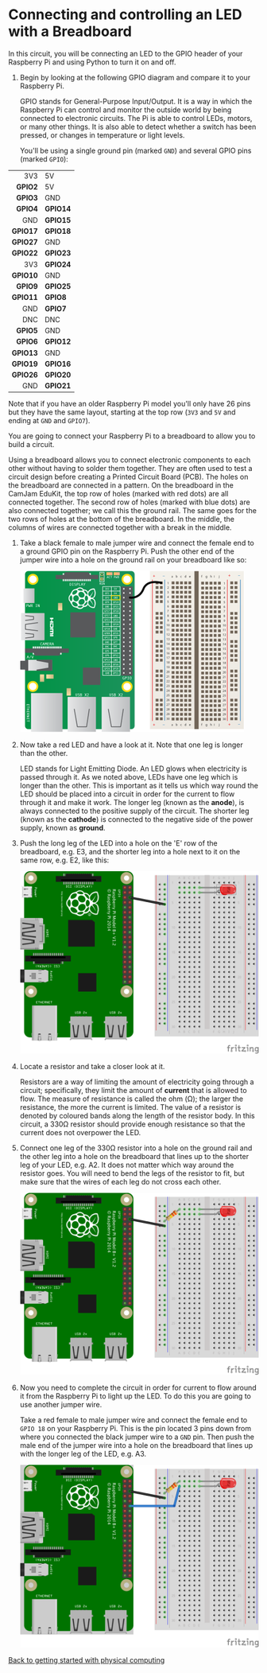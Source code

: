 # Connecting and controlling an LED with a Breadboard

In this circuit, you will be connecting an LED to the GPIO header of your Raspberry Pi and using Python to turn it on and off.

1. Begin by looking at the following GPIO diagram and compare it to your Raspberry Pi. 

    GPIO stands for General-Purpose Input/Output. It is a way in which the Raspberry Pi can control and monitor the outside world by being connected to electronic circuits.  The Pi is able to control LEDs, motors, or many other things.  It is also able to detect whether a switch has been pressed, or changes in temperature or light levels.

    You'll be using a single ground pin (marked `GND`) and several GPIO pins (marked `GPIO`):

|            |            |
|-----------:|:-----------|
|    3V3     | 5V         |
|  **GPIO2** | 5V         |
|  **GPIO3** | GND        |
|  **GPIO4** | **GPIO14** |
|        GND | **GPIO15** |
| **GPIO17** | **GPIO18** |
| **GPIO27** | GND        |
| **GPIO22** | **GPIO23** |
|        3V3 | **GPIO24** |
| **GPIO10** | GND        |
|  **GPIO9** | **GPIO25** |
| **GPIO11** | **GPIO8**  |
|        GND | **GPIO7**  |
|        DNC | DNC        |
|  **GPIO5** | GND        |
|  **GPIO6** | **GPIO12** |
| **GPIO13** | GND        |
| **GPIO19** | **GPIO16** |
| **GPIO26** | **GPIO20** |
|        GND | **GPIO21** |

Note that if you have an older Raspberry Pi model you'll only have 26 pins but they have the same layout, starting at the top row (`3V3` and `5V` and ending at `GND` and `GPIO7`).

You are going to connect your Raspberry Pi to a breadboard to allow you to build a circuit.

Using a breadboard allows you to connect electronic components to each other without having to solder them together. They are often used to test a circuit design before creating a Printed Circuit Board (PCB). The holes on the breadboard are connected in a pattern. On the breadboard in the CamJam EduKit, the top row of holes (marked with red dots) are all connected together. The second row of holes (marked with blue dots) are also connected together; we call this the ground rail. The same goes for the two rows of holes at the bottom of the breadboard. In the middle, the columns of wires are connected together with a break in the middle.

1. Take a black female to male jumper wire and connect the female end to a ground GPIO pin on the Raspberry Pi. Push the other end of the jumper wire into a hole on the ground rail on your breadboard like so:

    ![](images/gpio-connect-ground.png)

1. Now take a red LED and have a look at it. Note that one leg is longer than the other.

    LED stands for Light Emitting Diode. An LED glows when electricity is passed through it. As we noted above, LEDs have one leg which is longer than the other. This is important as it tells us which way round the LED should be placed into a circuit in order for the current to flow through it and make it work. The longer leg (known as the **anode**), is always connected to the positive supply of the circuit. The shorter leg (known as the **cathode**) is connected to the negative side of the power supply, known as **ground**.

1. Push the long leg of the LED into a hole on the 'E' row of the breadboard, e.g. E3, and the shorter leg into a hole next to it on the same row, e.g. E2, like this:

    ![](images/gpio-connect-red-led.png)

1. Locate a resistor and take a closer look at it.

    Resistors are a way of limiting the amount of electricity going through a circuit; specifically, they limit the amount of **current** that is allowed to flow. The measure of resistance is called the ohm (Ω); the larger the resistance, the more the current is limited. The value of a resistor is denoted by coloured bands along the length of the resistor body. In this circuit, a 330Ω resistor should provide enough resistance so that the current does not overpower the LED.

1. Connect one leg of the 330Ω resistor into a hole on the ground rail and the other leg into a hole on the breadboard that lines up to the shorter leg of your LED, e.g. A2. It does not matter which way around the resistor goes. You will need to bend the legs of the resistor to fit, but make sure that the wires of each leg do not cross each other.

    ![](images/gpio-connect-resistor.png)

1. Now you need to complete the circuit in order for current to flow around it from the Raspberry Pi to light up the LED. To do this you are going to use another jumper wire.

    Take a red female to male jumper wire and connect the female end to `GPIO 18` on your Raspberry Pi. This is the pin located 3 pins down from where you connected the black jumper wire to a `GND` pin. Then push the male end of the jumper wire into a hole on the breadboard that lines up with the longer leg of the LED, e.g. A3.

    ![](images/gpio-complete-circuit.png)

[Back to getting started with physical computing](worksheet.md)

